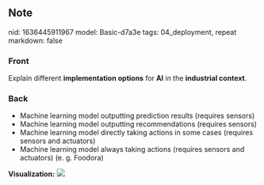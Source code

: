 ## Note
nid: 1636445911967
model: Basic-d7a3e
tags: 04_deployment, repeat
markdown: false

### Front
Explain different <b>implementation options</b> for<b> AI</b> in the <b>industrial context</b>.

### Back
<ul>
  <li>Machine learning model outputting prediction results
  (requires sensors)
  <li>Machine learning model outputting recommendations (requires
  sensors)
  <li>Machine learning model directly taking actions in some cases
  (requires sensors and actuators)
  <li>Machine learning model always taking actions (requires
  sensors and actuators) (e. g. Foodora)
</ul><b>Visualization:</b> <img src= 
"paste-b7377479586bc01f019a5138a89c254fe4a77052.jpg">
